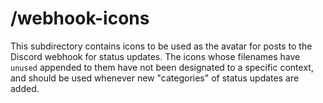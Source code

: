 # /webhook-icons

This subdirectory contains icons to be used as the avatar for posts to the Discord webhook for status updates. The icons whose filenames have `unused` appended to them have not been designated to a specific context, and should be used whenever new "categories" of status updates are added.

